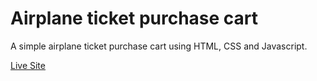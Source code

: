 
<h1>Airplane ticket purchase cart</h1>

<p>A simple airplane ticket purchase cart using HTML, CSS and Javascript.</p>
<p><a href="https://pallabbarman.github.io/airplane-ticket-purchase-cart/index.html">Live Site</a><p>